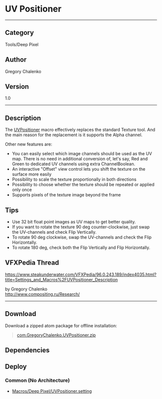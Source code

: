 # UV Positioner
___

## Category
Tools/Deep Pixel

## Author
Gregory Chalenko

## Version
1.0

___

## Description
<p>The <a href="https://www.steakunderwater.com/VFXPedia/96.0.243.189/index4035.html?title=Settings_and_Macros%2FUVPositioner_Description">UVPositioner</a> macro effectively replaces the standard Texture tool. And the main reason for the replacement is it supports the Alpha channel.</p>

<p>Other new features are:</p>


<ul>
<li>You can easily select which image channels should be used as the UV map. There is no need in additional conversion of, let's say, Red and Green to dedicated UV channels using extra ChannelBoolean.</li>
<li>An interactive "Offset" view control lets you shift the texture on the surface more easily</li>
<li>Possibility to scale the texture proportionally in both directions</li>
<li>Possibility to choose whether the texture should be repeated or applied only once</li>
<li>Supports pixels of the texture image beyond the frame</li>
</ul>


<h2>Tips</h2>

<ul>
<li>Use 32 bit float point images as UV maps to get better quality.</li>
<li>If you want to rotate the texture 90 deg counter-clockwise, just swap the UV-channels and check Flip Vertically.</li>
<li>To rotate 90 deg clockwise, swap the UV-channels and check the Flip Horizontally.</li>
<li>To rotate 180 deg, check both the Flip Vertically and Flip Horizontally.</li>
</ul>


<h2>VFXPedia Thread</h2>

<p><a href="https://www.steakunderwater.com/VFXPedia/96.0.243.189/index4035.html?title=Settings_and_Macros%2FUVPositioner_Description">https://www.steakunderwater.com/VFXPedia/96.0.243.189/index4035.html?title=Settings_and_Macros%2FUVPositioner_Description</a></p>

<p>by Gregory Chalenko<br>
<a href="http://www.compositing.ru/Research/">http://www.compositing.ru/Research/</a></p>


___

## Download

Download a zipped atom package for offline installation:
> [com.GregoryChalenko.UVPositioner.zip](https://gitlab.com/WeSuckLess/Reactor/-/archive/master/Reactor-master.zip?path=Atoms/com.GregoryChalenko.UVPositioner)  

## Dependencies

## Deploy

### Common (No Architecture)

<ul>
<li><a href="https://gitlab.com/WeSuckLess/Reactor/-/blob/master/Atoms/com.GregoryChalenko.UVPositioner/Macros/Deep Pixel/UVPositioner.setting?ref_type=heads">Macros/Deep Pixel/UVPositioner.setting</a></li>
</ul>
